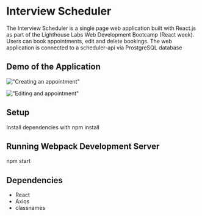 # Interview Scheduler

The Interview Scheduler is a single page web application built with React.js as part of the Lighthouse Labs Web Development Bootcamp (React week). Users can book appointments, edit and delete bookings. The web application is connected to a scheduler-api via ProstgreSQL database

## Demo of the Application

!["Creating an appointment"]("https://github.com/torsumkhan/scheduler/blob/master/docs/create-booking.gif?raw=true")

!["Editing and appointment"]("https://github.com/torsumkhan/scheduler/blob/master/docs/edit-interview.gif?raw=true")

## Setup

Install dependencies with npm install

## Running Webpack Development Server

npm start

## Dependencies

- React
- Axios
- classnames
